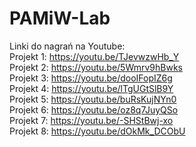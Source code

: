 # PAMiW-Lab  
Linki do nagrań na Youtube:  
Projekt 1: https://youtu.be/TJevwzwHb_Y  
Projekt 2: https://youtu.be/5Wmrv9hBwks  
Projekt 3: https://youtu.be/dooIFopIZ6g  
Projekt 4: https://youtu.be/lTgUGtSlB9Y  
Projekt 5: https://youtu.be/buRsKujNYn0  
Projekt 6: https://youtu.be/oz8q7JuyQSo  
Projekt 7: https://youtu.be/-SHStBwj-xo  
Projekt 8: https://youtu.be/dOkMk_DCObU  
